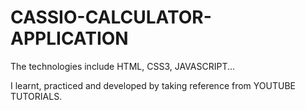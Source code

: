 # CASSIO-CALCULATOR-APPLICATION


The technologies include HTML, CSS3, JAVASCRIPT...

I learnt, practiced and developed by taking reference from YOUTUBE TUTORIALS.
